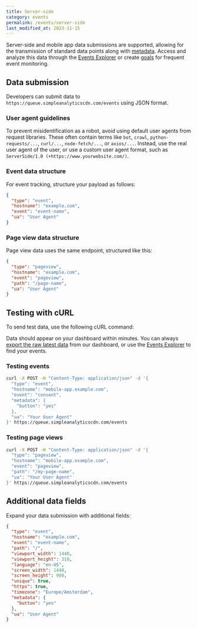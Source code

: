 ```yaml
---
title: Server-side
category: events
permalink: /events/server-side
last_modified_at: 2023-11-15
---
```


Server-side and mobile app data submissions are supported, allowing for the transmission of standard data points along with [metadata](/metadata). Access and analyze this data through the [Events Explorer](/events-explorer) or create [goals](/goals) for frequent event monitoring.

## Data submission

Developers can submit data to `https://queue.simpleanalyticscdn.com/events` using JSON format.

### User agent guidelines

To prevent misidentification as a robot, avoid using default user agents from request libraries. These often contain terms like `bot`, `crawl`, `python-requests/...`, `curl/...`, `node-fetch/...`, or `axios/...`. Instead, use the real user agent of the user, or use a custom user agent format, such as `ServerSide/1.0 (+https://www.yourwebsite.com/)`.

### Event data structure

For event tracking, structure your payload as follows:

```json
{
  "type": "event",
  "hostname": "example.com",
  "event": "event-name",
  "ua": "User Agent"
}
```

### Page view data structure

Page view data uses the same endpoint, structured like this:

```json
{
  "type": "pageview",
  "hostname": "example.com",
  "event": "pageview",
  "path": "/page-name",
  "ua": "User Agent"
}
```

## Testing with cURL

To send test data, use the following cURL command:

Data should appear on your dashboard within minutes. You can always [export the raw latest data](/export-data) from our dashboard, or use the [Events Explorer](/events-explorer) to find your events.

### Testing events

```bash
curl -X POST -H "Content-Type: application/json" -d '{
  "type": "event",
  "hostname": "mobile-app.example.com",
  "event": "consent",
  "metadata": {
    "button": "yes"
  },
  "ua": "Your User Agent"
}' https://queue.simpleanalyticscdn.com/events
```

### Testing page views

```bash
curl -X POST -H "Content-Type: application/json" -d '{
  "type": "pageview",
  "hostname": "mobile-app.example.com",
  "event": "pageview",
  "path": "/my-page-name", 
  "ua": "Your User Agent"
}' https://queue.simpleanalyticscdn.com/events
```

## Additional data fields

Expand your data submission with additional fields:

```json
{
  "type": "event",
  "hostname": "example.com",
  "event": "event-name",
  "path": "/",
  "viewport_width": 1440,
  "viewport_height": 310,
  "language": "en-US",
  "screen_width": 1440,
  "screen_height": 900,
  "unique": true,
  "https": true,
  "timezone": "Europe/Amsterdam",
  "metadata": {
    "button": "yes"
  },
  "ua": "User Agent"
}
```
